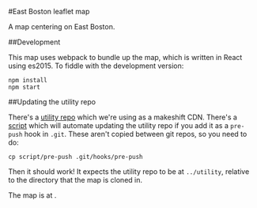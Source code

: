 #East Boston leaflet map

A map centering on East Boston.

##Development

This map uses webpack to bundle up the map, which is written in React
using es2015. To fiddle with the development version:

```
npm install
npm start
```

##Updating the utility repo

There's a [utility repo](https://github.com/AntiEvictionBoston/utility)
which we're using as a makeshift CDN. There's
a [script](./script/pre-push) which will automate updating the utility
repo if you add it as a `pre-push` hook in `.git`. These aren't copied
between git repos, so you need to do:

```
cp script/pre-push .git/hooks/pre-push
```

Then it should work! It expects the utility repo to be at `../utility`,
relative to the directory that the map is cloned in.

The map is at [](antievictionboston.github.io/map.html).
